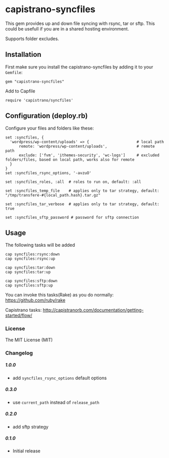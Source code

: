 # capistrano-syncfiles

This gem provides up and down file syncing with rsync, tar or sftp. This could be usefull if you are in a shared hosting environment.

Supports folder excludes.

## Installation
First make sure you install the capistrano-syncfiles by adding it to your `Gemfile`:

    gem "capistrano-syncfiles"

Add to Capfile

    require 'capistrano/syncfiles'

## Configuration (deploy.rb)
Configure your files and folders like these:
```
set :syncfiles, {
  'wordpress/wp-content/uploads' => {                     # local path
      remote: 'wordpress/wp-content/uploads',             # remote path
      exclude: ['fvm', 'ithemes-security', 'wc-logs']     # excluded folders/files, based on local path, works also for remote
  }
}
set :syncfiles_rsync_options, '-avzuO'

set :syncfiles_roles, :all  # roles to run on, default: :all

set :syncfiles_temp_file    # applies only to tar strategy, default: "/tmp/transfere-#{local_path.hash}.tar.gz"

set :syncfiles_tar_verbose  # applies only to tar strategy, default: true

set :syncfiles_sftp_password # password for sftp connection
```

## Usage
The following tasks will be added
```
cap syncfiles:rsync:down
cap syncfiles:rsync:up

cap syncfiles:tar:down
cap syncfiles:tar:up    

cap syncfiles:sftp:down
cap syncfiles:sftp:up    
```

You can invoke this tasks(Rake) as you do normally: https://github.com/ruby/rake

Capistrano tasks: http://capistranorb.com/documentation/getting-started/flow/

### License
The MIT License (MIT)

### Changelog
##### 1.0.0
  * add `syncfiles_rsync_options` default options

##### 0.3.0
  * use `current_path` instead of `release_path`

##### 0.2.0
  * add sftp strategy

##### 0.1.0
  * Initial release
